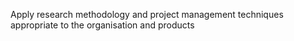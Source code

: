 Apply research methodology and project management techniques appropriate to the organisation and products